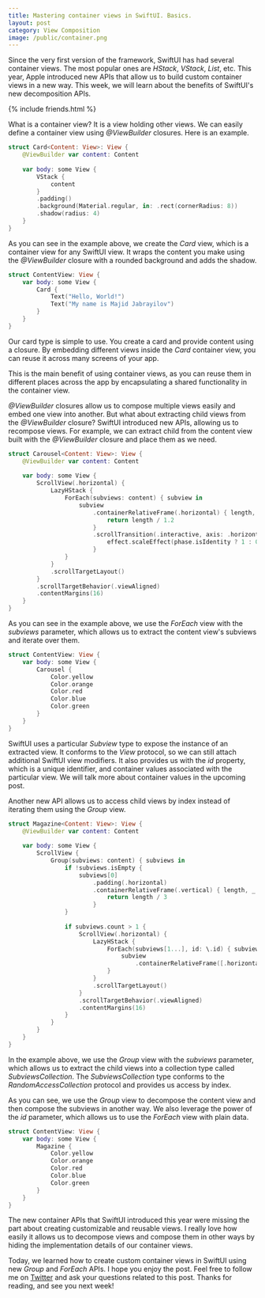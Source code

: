 ```yaml
---
title: Mastering container views in SwiftUI. Basics.
layout: post
category: View Composition
image: /public/container.png
---
```


Since the very first version of the framework, SwiftUI has had several container views. The most popular ones are *HStack*, *VStack*, *List*, etc. This year, Apple introduced new APIs that allow us to build custom container views in a new way. This week, we will learn about the benefits of SwiftUI's new decomposition APIs.

{% include friends.html %}

What is a container view? It is a view holding other views. We can easily define a container view using *@ViewBuilder* closures. Here is an example.

```swift
struct Card<Content: View>: View {
    @ViewBuilder var content: Content
    
    var body: some View {
        VStack {
            content
        }
        .padding()
        .background(Material.regular, in: .rect(cornerRadius: 8))
        .shadow(radius: 4)
    }
}
```

As you can see in the example above, we create the *Card* view, which is a container view for any SwiftUI view. It wraps the content you make using the *@ViewBuilder* closure with a rounded background and adds the shadow. 

```swift
struct ContentView: View {
    var body: some View {
        Card {
            Text("Hello, World!")
            Text("My name is Majid Jabrayilov")
        }
    }
}
```

Our card type is simple to use. You create a card and provide content using a closure. By embedding different views inside the *Card* container view, you can reuse it across many screens of your app.

This is the main benefit of using container views, as you can reuse them in different places across the app by encapsulating a shared functionality in the container view.

*@ViewBuilder* closures allow us to compose multiple views easily and embed one view into another. But what about extracting child views from the *@ViewBuilder* closure? SwiftUI introduced new APIs, allowing us to recompose views. For example, we can extract child from the content view built with the *@ViewBuilder* closure and place them as we need.

```swift
struct Carousel<Content: View>: View {
    @ViewBuilder var content: Content
    
    var body: some View {
        ScrollView(.horizontal) {
            LazyHStack {
                ForEach(subviews: content) { subview in
                    subview
                        .containerRelativeFrame(.horizontal) { length, _ in
                            return length / 1.2
                        }
                        .scrollTransition(.interactive, axis: .horizontal) { effect, phase in
                            effect.scaleEffect(phase.isIdentity ? 1 : 0.9)
                        }
                }
            }
            .scrollTargetLayout()
        }
        .scrollTargetBehavior(.viewAligned)
        .contentMargins(16)
    }
}
```

As you can see in the example above, we use the *ForEach* view with the *subviews* parameter, which allows us to extract the content view's subviews and iterate over them. 

```swift
struct ContentView: View {
    var body: some View {
        Carousel {
            Color.yellow
            Color.orange
            Color.red
            Color.blue
            Color.green
        }
    }
}
```

SwiftUI uses a particular *Subview* type to expose the instance of an extracted view. It conforms to the *View* protocol, so we can still attach additional SwiftUI view modifiers. It also provides us with the *id* property, which is a unique identifier, and container values associated with the particular view. We will talk more about container values in the upcoming post.

Another new API allows us to access child views by index instead of iterating them using the *Group* view.

```swift
struct Magazine<Content: View>: View {
    @ViewBuilder var content: Content
    
    var body: some View {
        ScrollView {
            Group(subviews: content) { subviews in
                if !subviews.isEmpty {
                    subviews[0]
                        .padding(.horizontal)
                        .containerRelativeFrame(.vertical) { length, _ in
                            return length / 3
                        }
                }
                
                if subviews.count > 1 {
                    ScrollView(.horizontal) {
                        LazyHStack {
                            ForEach(subviews[1...], id: \.id) { subview in
                                subview
                                    .containerRelativeFrame([.horizontal, .vertical])
                            }
                        }
                        .scrollTargetLayout()
                    }
                    .scrollTargetBehavior(.viewAligned)
                    .contentMargins(16)
                }
            }
        }
    }
}
```

In the example above, we use the *Group* view with the *subviews* parameter, which allows us to extract the child views into a collection type called *SubviewsCollection*. The *SubviewsCollection* type conforms to the *RandomAccessCollection* protocol and provides us access by index.

As you can see, we use the *Group* view to decompose the content view and then compose the subviews in another way. We also leverage the power of the *id* parameter, which allows us to use the *ForEach* view with plain data.

```swift
struct ContentView: View {
    var body: some View {
        Magazine {
            Color.yellow
            Color.orange
            Color.red
            Color.blue
            Color.green
        }
    }
}
```

The new container APIs that SwiftUI introduced this year were missing the part about creating customizable and reusable views. I really love how easily it allows us to decompose views and compose them in other ways by hiding the implementation details of our container views.

Today, we learned how to create custom container views in SwiftUI using new *Group* and *ForEach* APIs. I hope you enjoy the post. Feel free to follow me on [Twitter](https://twitter.com/mecid) and ask your questions related to this post. Thanks for reading, and see you next week!
